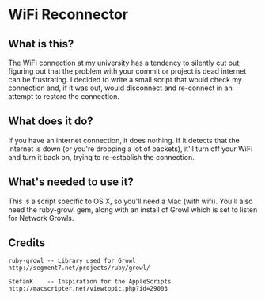 WiFi Reconnector
=================

What is this?
-----------------

The WiFi connection at my university has a tendency to silently cut out; figuring out that the problem with your commit or project is dead internet can be frustrating. I decided to write a small script that would check my connection and, if it was out, would disconnect and re-connect in an attempt to restore the connection.

What does it do?
-----------------

If you have an internet connection, it does nothing. If it detects that the internet is down (or you're dropping a lot of packets), it'll turn off your WiFi and turn it back on, trying to re-establish the connection.

What's needed to use it?
-----------------

This is a script specific to OS X, so you'll need a Mac (with wifi). You'll also need the ruby-growl gem, along with an install of Growl which is set to listen for Network Growls.

Credits
----------------

    ruby-growl -- Library used for Growl               http://segment7.net/projects/ruby/growl/
    
    StefanK    -- Inspiration for the AppleScripts     http://macscripter.net/viewtopic.php?id=29003


